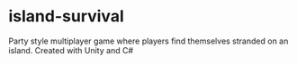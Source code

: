 # island-survival
Party style multiplayer game where players find themselves stranded on an island. Created with Unity and C#
